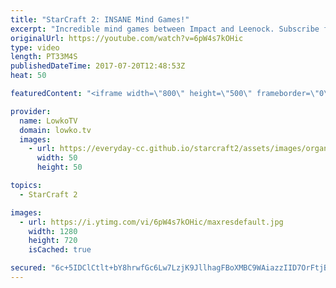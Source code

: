 ```yaml
---
title: "StarCraft 2: INSANE Mind Games!"
excerpt: "Incredible mind games between Impact and Leenock. Subscribe for more videos: http://lowko.tv/youtube Epic Zerg vs Terran: https://goo.gl/GJuLSh  This video is a best of three series between two top level Korean Zerg players. Both of them are extremely good and clearly respect each other. Because of that,"
originalUrl: https://youtube.com/watch?v=6pW4s7kOHic
type: video
length: PT33M4S
publishedDateTime: 2017-07-20T12:48:53Z
heat: 50

featuredContent: "<iframe width=\"800\" height=\"500\" frameborder=\"0\" src=\"https://www.youtube.com/embed/6pW4s7kOHic\" allow=\"accelerometer; autoplay; encrypted-media; gyroscope; picture-in-picture\" allowfullscreen></iframe>"

provider:
  name: LowkoTV
  domain: lowko.tv
  images:
    - url: https://everyday-cc.github.io/starcraft2/assets/images/organizations/lowko.tv-50x50.jpg
      width: 50
      height: 50

topics:
  - StarCraft 2

images:
  - url: https://i.ytimg.com/vi/6pW4s7kOHic/maxresdefault.jpg
    width: 1280
    height: 720
    isCached: true

secured: "6c+5IDClCtlt+bY8hrwfGc6Lw7LzjK9JllhagFBoXMBC9WAiazzIID7OrFtjBQ0xKtsmEMlYt9bwUiHokQcSOUDkXNbeJZMI4c7a5kEingA1rYkOiiwpY3qPmaSGc5cQz6ideJAFZQ1dz3DUCbwcUY5Kq+VUyeTuZ+vZo5xqqG6kIdSB0B08Ieu9/BqEFybztjxtXw/6ZfeprsBi6M6O5FYiNHWIqtX4i9kz9K1PhyvWDsXrWgjbw3S2R+aEbsblVXUbJRSSkM3pyImjm44HojFMtTo5yxElOGuY/QYW7Jumth4Lkca0tP+j7J1N5SHbWyYbM92+d79beICgziZfTQAzpX2YhZJhQKQxwnWnEv4TBps+Vwo1s2k71/FlZ+BjtO3SQAfDcrUWflP5nitFJ7+PWEr7u8O6fPoRZna/leM=;jF5QhPY7dfe37tX3mDggtA=="
---
```


